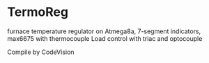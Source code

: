 # TermoReg
furnace temperature regulator on Atmega8a, 7-segment indicators, max6675 with thermocouple
Load control with triac and optocouple

Compile by CodeVision
